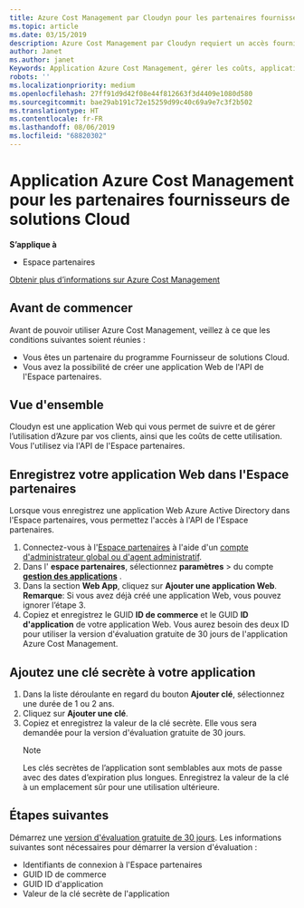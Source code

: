 ```yaml
---
title: Azure Cost Management par Cloudyn pour les partenaires fournisseurs de solutions Cloud | Espace partenaires
ms.topic: article
ms.date: 03/15/2019
description: Azure Cost Management par Cloudyn requiert un accès fourni à l'API de l'Espace partenaires.
author: Janet
ms.author: janet
Keywords: Application Azure Cost Management, gérer les coûts, applications Web
robots: ''
ms.localizationpriority: medium
ms.openlocfilehash: 27ff91d9d42f08e44f812663f3d4409e1080d580
ms.sourcegitcommit: bae29ab191c72e15259d99c40c69a9e7c3f2b502
ms.translationtype: HT
ms.contentlocale: fr-FR
ms.lasthandoff: 08/06/2019
ms.locfileid: "68820302"
---
```

# <a name="azure-cost-management-app-for-azure-csp-partners"></a>Application Azure Cost Management pour les partenaires fournisseurs de solutions Cloud  

**S’applique à**

-  Espace partenaires

[Obtenir plus d’informations sur Azure Cost Management](https://go.microsoft.com/fwlink/p/?linkid=857893)

## <a name="before-you-begin"></a>Avant de commencer
Avant de pouvoir utiliser Azure Cost Management, veillez à ce que les conditions suivantes soient réunies :

- Vous êtes un partenaire du programme Fournisseur de solutions Cloud.
- Vous avez la possibilité de créer une application Web de l'API de l'Espace partenaires.

## <a name="overview"></a>Vue d'ensemble

Cloudyn est une application Web qui vous permet de suivre et de gérer l’utilisation d’Azure par vos clients, ainsi que les coûts de cette utilisation. Vous l'utilisez via l'API de l'Espace partenaires.

## <a name="register-your-web-app-in-the-partner-center"></a>Enregistrez votre application Web dans l'Espace partenaires
Lorsque vous enregistrez une application Web Azure Active Directory dans l'Espace partenaires, vous permettez l'accès à l'API de l'Espace partenaires. 
1.  Connectez-vous à l'[Espace partenaires](https://partnercenter.microsoft.com/pcv/dashboard/overview) à l'aide d'un [compte d'administrateur global ou d'agent administratif](create-user-accounts-and-set-permissions.md).
2.  Dans l' **espace partenaires**, sélectionnez **paramètres** &gt; du compte **[gestion des applications](https://partnercenter.microsoft.com/pcv/apiintegration/appmanagement)** .
3.  Dans la section **Web App**, cliquez sur **Ajouter une application Web**.
<br> **Remarque**: Si vous avez déjà créé une application Web, vous pouvez ignorer l’étape 3.
4.  Copiez et enregistrez le GUID **ID de commerce** et le GUID **ID d'application** de votre application Web. Vous aurez besoin des deux ID pour utiliser la version d'évaluation gratuite de 30 jours de l'application Azure Cost Management.

## <a name="add-a-secret-key-to-your-app"></a>Ajoutez une clé secrète à votre application
1. Dans la liste déroulante en regard du bouton **Ajouter clé**, sélectionnez une durée de 1 ou 2 ans.
2. Cliquez sur **Ajouter une clé**. 
3. Copiez et enregistrez la valeur de la clé secrète. Elle vous sera demandée pour la version d'évaluation gratuite de 30 jours.<br>
   > [!NOTE]  
   > Les clés secrètes de l’application sont semblables aux mots de passe avec des dates d’expiration plus longues. Enregistrez la valeur de la clé à un emplacement sûr pour une utilisation ultérieure.

## <a name="next-steps"></a>Étapes suivantes
Démarrez une [version d'évaluation gratuite de 30 jours](https://go.microsoft.com/fwlink/?linkid=857895).
Les informations suivantes sont nécessaires pour démarrer la version d'évaluation :
- Identifiants de connexion à l'Espace partenaires
- GUID ID de commerce
- GUID ID d'application
- Valeur de la clé secrète de l'application

